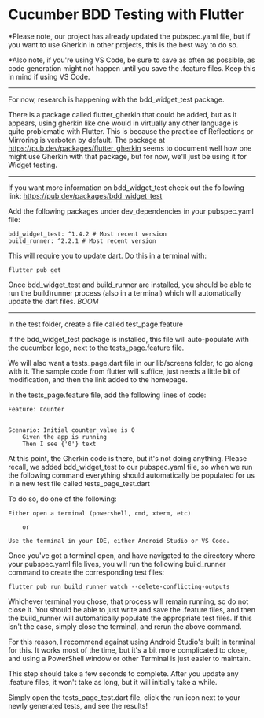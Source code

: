 Cucumber BDD Testing with Flutter
=================================


*Please note, our project has already updated the pubspec.yaml file, but if you want to use Gherkin in other projects, this is the best way to do so.

*Also note, if you're using VS Code, be sure to save as often as possible, as code generation might not happen until you save the .feature files. Keep this in mind if using VS Code. 


---

For now, research is happening with the bdd_widget_test package. 

There is a package called flutter_gherkin that could be added, but as it appears, using gherkin like one would in virtually any other language is quite problematic with Flutter. This is because the practice of Reflections or Mirroring is verboten by default. The package at https://pub.dev/packages/flutter_gherkin seems to document well how one might use Gherkin with that package, but for now, we'll just be using it for Widget testing. 

---


If you want more information on bdd_widget_test check out the following link: 
https://pub.dev/packages/bdd_widget_test

Add the following packages under dev_dependencies in your pubspec.yaml file: 
 
    bdd_widget_test: ^1.4.2 # Most recent version
    build_runner: ^2.2.1 # Most recent version


This will require you to update dart. Do this in a terminal with:

    flutter pub get

Once bdd_widget_test and build_runner are installed, you should be able to run the build)runner process (also in a terminal) which will automatically update the dart files. *BOOM*


---


In the test folder, create a file called test_page.feature

If the bdd_widget_test package is installed, this file will auto-populate with the cucumber logo, next to the tests_page.feature file.

We will also want a tests_page.dart file in our lib/screens folder, to go along with it. The sample code from flutter will suffice, just needs a little bit of modification, and then the link added to the homepage. 

In the tests_page.feature file, add the following lines of code:


    Feature: Counter


    Scenario: Initial counter value is 0
        Given the app is running
        Then I see {'0'} text

    

At this point, the Gherkin code is there, but it's not doing anything. Please recall, we added bdd_widget_test to our pubspec.yaml file, so when we run the following command everything should automatically be populated for us in a new test file called tests_page_test.dart 

To do so, do one of the following:

    Either open a terminal (powershell, cmd, xterm, etc)

        or
    
    Use the terminal in your IDE, either Android Studio or VS Code. 


Once you've got a terminal open, and have navigated to the directory where your pubspec.yaml file lives, you will run the following build_runner command to create the corresponding test files:

    flutter pub run build_runner watch --delete-conflicting-outputs


Whichever terminal you chose, that process will remain running, so do not close it. You should be able to just write and save the .feature files, and then the build_runner will automatically populate the appropriate test files. If this isn't the case, simply close the terminal, and rerun the above command.

For this reason, I recommend against using Android Studio's built in terminal for this. It works most of the time, but it's a bit more complicated to close, and using a PowerShell window or other Terminal is just easier to maintain. 


This step should take a few seconds to complete. After you update any .feature files, it won't take as long, but it will initially take a while.


Simply open the tests_page_test.dart file, click the run icon next to your newly generated tests, and see the results!